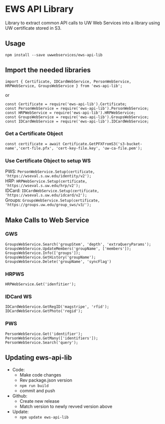 # EWS API Library

Library to extract common API calls to UW Web Services into a library using UW certificate stored in S3.

## Usage

`npm install --save uwwebservices/ews-api-lib`

## Import the needed libraries

`import { Certificate, IDCardWebService, PersonWebService, HRPWebService, GroupsWebService } from 'ews-api-lib';`

or

`const Certificate = require('ews-api-lib').Certificate;`  
`const PersonWebService = require('ews-api-lib').PersonWebService;`  
`const HRPWebService = require('ews-api-lib').HRPWebService;`  
`const GroupsWebService = require('ews-api-lib').GroupsWebService;`  
`const IDCardWebService = require('ews-api-lib').IDCardWebService;`

### Get a Certificate Object

`const certificate = await Certificate.GetPFXFromS3('s3-bucket-name','cert-file.pfx', 'cert-key-file.key', 'uw-ca-file.pem');`

### Use Certificate Object to setup WS

PWS: `PersonWebService.Setup(certificate, 'https://wseval.s.uw.edu/identity/v2');`  
HRP: `HRPWebService.Setup(certificate, 'https://wseval.s.uw.edu/hrp/v2');`  
IDCard: `IDCardWebService.Setup(certificate, 'https://wseval.s.uw.edu/idcard/v2');`  
Groups: `GroupsWebService.Setup(certificate, 'https://groups.uw.edu/group_sws/v3/');`

## Make Calls to Web Service

### GWS

`GroupsWebService.Search('groupStem', 'depth', 'extraQueryParams');`  
`GroupsWebService.UpdateMembers('groupName', ['members']);`  
`GroupsWebService.Info(['groups']);`  
`GroupsWebService.GetHistory('groupName');`  
`GroupsWebService.Delete('groupName', 'syncFlag')`

### HRPWS

`HRPWebService.Get('idenfitier');`

### IDCard WS

`IDCardWebService.GetRegID('magstripe', 'rfid');`  
`IDCardWebService.GetPhoto('regid');`

### PWS

`PersonWebService.Get('identifier');`  
`PersonWebService.GetMany(['identifiers']);`
`PersonWebService.Search('query');`

## Updating ews-api-lib

- Code:
  - Make code changes
  - Rev package.json version
  - `npm run build`
  - commit and push
- Github:
  - Create new release
  - Match version to newly revved version above
- Update:
  - `npm update ews-api-lib`
